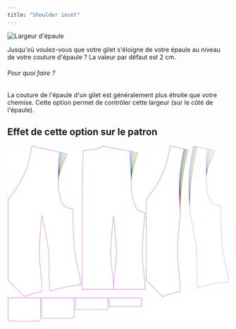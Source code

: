 ```yaml
---
title: "Shoulder inset"
---
```


![Largeur d'épaule](shoulderinset.svg)

Jusqu'où voulez-vous que votre gilet s'éloigne de votre épaule au niveau de votre couture d'épaule ? La valeur par défaut est 2 cm.

<Note>

###### Pour quoi faire ?

La couture de l'épaule d'un gilet est généralement plus étroite que votre chemise. Cette option permet de contrôler cette largeur (sur le côté de l'épaule).

</Note>

## Effet de cette option sur le patron

![Cette image montre l'effet de cette option en superposant plusieurs variantes qui ont une valeur différente pour cette option](wahid_shoulderinset_sample.svg "Effect of this option on the pattern")
